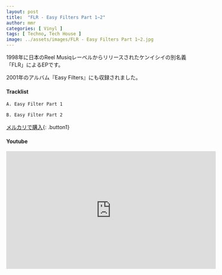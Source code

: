 ```yaml
---
layout: post
title:  "FLR - Easy Filters Part 1~2"
author: mmr
categories: [ Vinyl ]
tags: [ Techno, Tech House ]
image: ../assets/images/FLR - Easy Filters Part 1~2.jpg
---
```


1998年に日本のReel Musiqレーベルからリリースされたケンイシイの別名義「FLR」によるEPです。

2001年のアルバム『Easy Filters』にも収録されました。

#### Tracklist
```md
A. Easy Filter Part 1

B. Easy Filter Part 2
```

[メルカリで購入](https://jp.mercari.com/item/m66543107278?afid=6142608987){: .button1}

#### Youtube
<iframe width="560" height="315" src="https://www.youtube.com/embed/gzQ1C8JyuLM?si=FgyHr7lX-Yz6Ae_E" title="YouTube video player" frameborder="0" allow="accelerometer; autoplay; clipboard-write; encrypted-media; gyroscope; picture-in-picture; web-share" referrerpolicy="strict-origin-when-cross-origin" allowfullscreen></iframe>